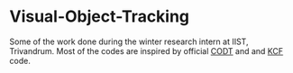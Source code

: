 # Visual-Object-Tracking
Some of the work done during the winter research intern at IIST, Trivandrum. Most of the codes are inspired by official [CODT](https://github.com/xgniu/Context-based-Occlusion-Detection-Tracking)
and and [KCF](http://www.robots.ox.ac.uk/~joao/circulant/index.html) code.
